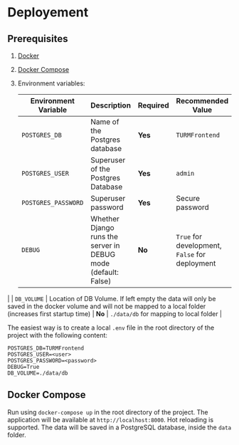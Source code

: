 # Deployement
## Prerequisites
1. [Docker](https://www.docker.com/get-started)
2. [Docker Compose](https://docs.docker.com/compose/install/)
3. Environment variables:

    | **Environment Variable** | **Description**                                                                                                                                               | **Required** | **Recommended Value**                             |
    |--------------------------|---------------------------------------------------------------------------------------------------------------------------------------------------------------|--------------|---------------------------------------------------|
    | ``POSTGRES_DB``          | Name of the Postgres database                                                                                                                                 | **Yes**      | `TURMFrontend`                                    |
    | `POSTGRES_USER`          | Superuser of the Postgres Database                                                                                                                            | **Yes**      | `admin`                                           |
    | `POSTGRES_PASSWORD`      | Superuser password                                                                                                                                            | **Yes**      | Secure password                                   |
    | `DEBUG`                  | Whether Django runs the server in DEBUG mode (default: False)                                                                                                 | **No**       | `True` for development, `False` for deployment    |
|  | `DB_VOLUME`              | Location of DB Volume. If left empty the data will only be saved in the docker volume and will not be mapped to a local folder (increases first startup time) | **No**       | `./data/db` for mapping to local folder           |
    
    
    
The easiest way is to create a local `.env` file in the root directory of the project with the following content:
```.env
POSTGRES_DB=TURMFrontend
POSTGRES_USER=<user>
POSTGRES_PASSWORD=<password>
DEBUG=True
DB_VOLUME=./data/db
```

## Docker Compose
Run using `docker-compose up` in the root directory of the project. The application will be available at `http://localhost:8000`.
Hot reloading is supported. The data will be saved in a PostgreSQL database, inside the `data` folder.
